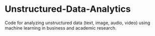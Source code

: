 # Unstructured-Data-Analytics
Code for analyzing unstructured data (text, image, audio, video) using machine learning in business and academic research.
